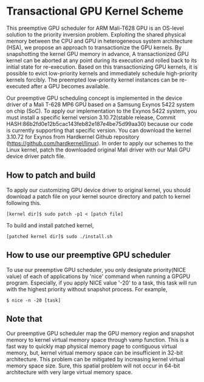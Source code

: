 # Transactional GPU Kernel Scheme

This preemptive GPU scheduler for ARM Mali-T628 GPU is an OS-level solution to the priority inversion problem. Exploiting the shared physical memory between the CPU and GPU in heterogeneous system architecture (HSA), we propose an approach to transactionize the GPU kernels. By snapshotting the kernel GPU memory in advance, A transactionized GPU kernel can be aborted at any point during its execution and rolled back to its initial state for re-execution. Based on this transactionizing GPU kernels, it is possible to evict low-priority kernels and immediately schedule high-priority kernels forcibly. The preempted low-priority kernel instances can be re-executed after a GPU becomes available.

Our preemptive GPU scheduling concept is implemented in the device driver of a Mali T-628 MP6 GPU based on a Samsung Exynos 5422 system on chip (SoC). To apply our implementation to the Exynos 5422 system, you must install a specific kernel version 3.10.72(stable release, Commit HASH:86b2fd0e12b5cac143feb82e187e4be75d99aa30) because our code is currently supporting that specific version. You can download the kernel 3.10.72 for Exynos from Hardkernel Github repository (https://github.com/hardkernel/linux). In order to apply our schemes to the Linux kernel, patch the downloaded original Mali driver with our Mali GPU device driver patch file.

## How to patch and build
To apply our customizing GPU device driver to original kernel, you should download a patch file on your kernel source directory and patch to kernel following this.

	[kernel dir]$ sudo patch -p1 < [patch file]

To build and install patched kernel,

	[patched kernel dir]$ sudo ./install.sh

## How to use our preemptive GPU scheduler
To use our preemptive GPU scheduler, you only designate priority(NICE value) of each of applications by 'nice' command when running a GPGPU program. Especially, if you apply NICE value '-20' to a task, this task will run with the highest priority without snapshot process. For example,
	
	$ nice -n -20 [task]
	
## Note that
Our preemptive GPU scheduler map the GPU memory region and snapshot memory to kernel virtual memory space through vamp function. This is a fast way to quickly map physical memory page to contiguous virtual memory, but, kernel virtual memory space can be insufficient in 32-bit architecture. This problem can be mitigated by increasing kernel virtual memory space size. Sure, this spatial problem will not occur in 64-bit architecture with very large virtual memory space.

	
